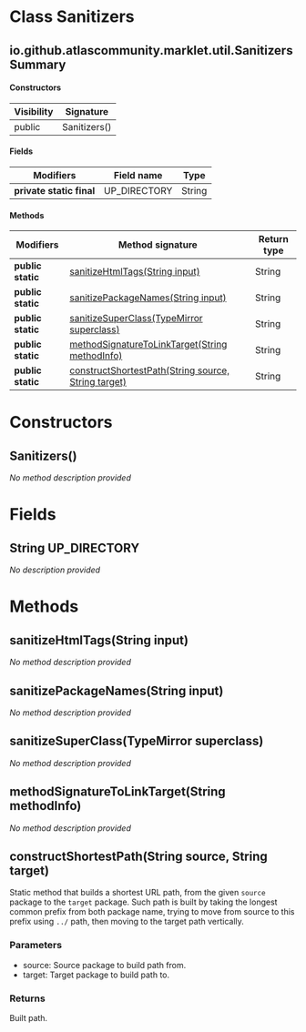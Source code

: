 Class Sanitizers
================


io.github.atlascommunity.marklet.util.Sanitizers Summary
-------
#### Constructors
| Visibility | Signature    |
| ---------- | ------------ |
| public     | Sanitizers() |
#### Fields
| Modifiers                | Field name   | Type   |
| ------------------------ | ------------ | ------ |
| **private static final** | UP_DIRECTORY | String |
#### Methods
| Modifiers         | Method signature                                                                                          | Return type |
| ----------------- | --------------------------------------------------------------------------------------------------------- | ----------- |
| **public static** | [sanitizeHtmlTags(String input)](#sanitizehtmltagsstring-input)                                           | String      |
| **public static** | [sanitizePackageNames(String input)](#sanitizepackagenamesstring-input)                                   | String      |
| **public static** | [sanitizeSuperClass(TypeMirror superclass)](#sanitizesuperclasstypemirror-superclass)                     | String      |
| **public static** | [methodSignatureToLinkTarget(String methodInfo)](#methodsignaturetolinktargetstring-methodinfo)           | String      |
| **public static** | [constructShortestPath(String source, String target)](#constructshortestpathstring-source--string-target) | String      |

Constructors
============
Sanitizers()
------------
*No method description provided*


Fields
======
String UP_DIRECTORY
-----------------------------
*No description provided*


Methods
=======
sanitizeHtmlTags(String input)
------------------------------
*No method description provided*


sanitizePackageNames(String input)
----------------------------------
*No method description provided*


sanitizeSuperClass(TypeMirror superclass)
-----------------------------------------
*No method description provided*


methodSignatureToLinkTarget(String methodInfo)
----------------------------------------------
*No method description provided*


constructShortestPath(String source, String target)
---------------------------------------------------
Static method that builds a shortest URL path, from
 the given ``source`` package to the ``target`` package.
 Such path is built by taking the longest common prefix
 from both package name, trying to move from source to this
 prefix using ``../`` path, then moving to the target path
 vertically.

### Parameters

- source: Source package to build path from.
- target: Target package to build path to.


### Returns

Built path.



